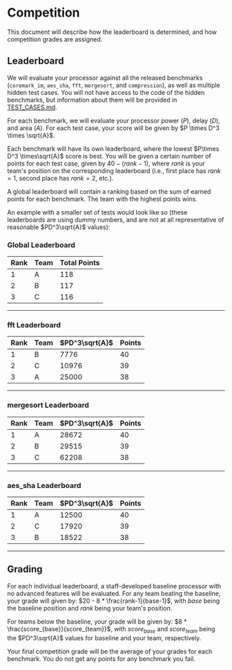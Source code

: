 # Competition

This document will describe how the leaderboard is determined, and how competition grades are assigned. 

## Leaderboard

We will evaluate your processor against all the released benchmarks (`coremark_im`, `aes_sha`, `fft`, `mergesort`, and `compression`), as well as multiple hidden test cases.
You will not have access to the code of the hidden benchmarks, but information about them will be provided in [TEST_CASES.md](./TEST_CASES.md).

For each benchmark, we will evaluate your processor power ($P$), delay ($D$), and area ($A$). For each test case, your score will be given by $P \times D^3 \times \sqrt{A}$.

Each benchmark will have its own leaderboard, where the lowest $P\times D^3 \times\sqrt{A}$ score is best. You will be given a certain number of points for each test case, given by $40-(rank-1)$, where $rank$ is your team's
position on the corresponding leaderboard (i.e., first place has $rank=1$, second place has $rank=2$, etc.). 

A global leaderboard will contain a ranking based on the sum of earned points for each benchmark. The team with the highest points wins.

An example with a smaller set of tests would look like so (these leaderboards are using dummy numbers, and are not at all representative of reasonable $PD^3\sqrt{A}$ values):

### Global Leaderboard

| Rank | Team | Total Points |
|------|------|--------------|
| 1    | A    | 118          |
| 2    | B    | 117          |
| 3    | C    | 116          |


---

### fft Leaderboard

| Rank | Team | $PD^3\sqrt{A}$  | Points |
|------|------|--------|--------|
| 1    | B    | 7776   | 40     |
| 2    | C    | 10976  | 39     |
| 3    | A    | 25000  | 38     |

---

### mergesort Leaderboard

| Rank | Team | $PD^3\sqrt{A}$  | Points |
|------|------|--------|--------|
| 1    | A    | 28672  | 40     |
| 2    | B    | 29515  | 39     |
| 3    | C    | 62208  | 38     |

---

### aes_sha Leaderboard

| Rank | Team | $PD^3\sqrt{A}$  | Points |
|------|------|--------|--------|
| 1    | A    | 12500  | 40     |
| 2    | C    | 17920  | 39     |
| 3    | B    | 18522  | 38     |

---


## Grading

For each individual leaderboard, a staff-developed baseline processor with no advanced features will be evaluated. For any team beating the baseline, your grade will given by:
$20 - 8 * \frac{rank-1}{base-1}$, with $base$ being the baseline position and $rank$ being your team's position. 

For teams below the baseline, your grade will be given by: $8 * \frac{score_{base}}{score_{team}}$, with $score_{base}$ and $score_{team}$ being the $PD^3\sqrt{A}$ values for baseline and your team, respectively.

Your final competition grade will be the average of your grades for each benchmark. You do not get any points for any benchmark you fail.

